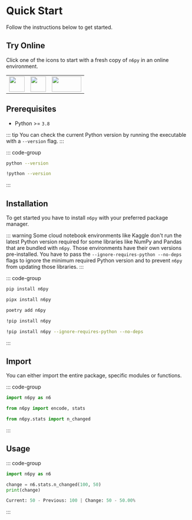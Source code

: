 # Quick Start

Follow the instructions below to get started.

## Try Online

Click one of the icons to start with a fresh copy of `n6py` in an online environment.

<table>
  <tbody>
    <tr>
      <td>
        <a href="https://colab.research.google.com/github/n6ai/n6py/blob/main/notebooks/n6py-demo.ipynb" target="_blank">
          <img width="42" height="42" src="/icons/colab.svg" />
        </a>
      </td>
      <td>
        <a href="https://mybinder.org/v2/git/https%3A%2F%2Fgithub.com%2Fn6ai%2Fn6py/HEAD?labpath=%2Fnotebooks%2Fn6py-demo.ipynb" target="_blank">
          <img width="42" height="42" src="/icons/binder.svg" />
        </a>
      </td>
      <td>
        <a href="https://kaggle.com/kernels/welcome?src=https://github.com/n6ai/n6py/blob/main/notebooks/n6py-demo.ipynb" target="_blank">
          <img width="80" height="42" src="/icons/kaggle.svg" />
        </a>
      </td>
    </tr>
  </tbody>
</table>

## Prerequisites

- Python >= `3.8`

::: tip
You can check the current Python version by running the executable with a `--version` flag.
:::

::: code-group

```sh [Terminal]
python --version
```

```sh [Jupyter Notebook]
!python --version
```

:::

## Installation

To get started you have to install `n6py` with your preferred package manager.

::: warning
Some cloud notebook environments like Kaggle don't run the latest Python version required for some libraries like NumPy and Pandas that are bundled with `n6py`. Those environments have their own versions pre-installed. You have to pass the `--ignore-requires-python --no-deps` flags to ignore the minimum required Python version and to prevent `n6py` from updating those libraries.
:::

::: code-group

```sh [Pip]
pip install n6py
```

```sh [Pipx]
pipx install n6py
```

```sh [Poetry]
poetry add n6py
```

```sh [Jupyter Notebook]
!pip install n6py
```

```sh [Colab / Kaggle]
!pip install n6py --ignore-requires-python --no-deps
```

:::

## Import

You can either import the entire package, specific modules or functions.

::: code-group

```py [Package]
import n6py as n6
```

```py [Modules]
from n6py import encode, stats
```

```py [Functions]
from n6py.stats import n_changed
```

:::

## Usage

::: code-group

```py [Code]
import n6py as n6

change = n6.stats.n_changed(100, 50)
print(change)
```

```py [Result]
Current: 50 - Previous: 100 | Change: 50 - 50.00%
```

:::

